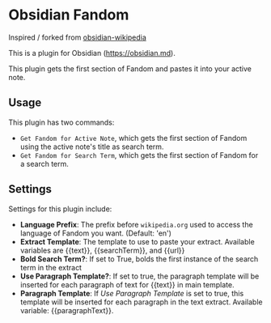 # Obsidian Fandom

Inspired / forked from [obsidian-wikipedia](https://github.com/jmilldotdev/obsidian-wikipedia)

This is a plugin for Obsidian (https://obsidian.md).

This plugin gets the first section of Fandom and pastes it into your active note.

## Usage

This plugin has two commands:

- `Get Fandom for Active Note`, which gets the first section of Fandom using the active note's title as search term.
- `Get Fandom for Search Term`, which gets the first section of Fandom for a search term.

## Settings

Settings for this plugin include:

- **Language Prefix**: The prefix before `wikipedia.org` used to access the language of Fandom you want. (Default: 'en')
- **Extract Template**: The template to use to paste your extract. Available variables are {{text}}, {{searchTerm}}, and {{url}}
- **Bold Search Term?**: If set to True, bolds the first instance of the search term in the extract
- **Use Paragraph Template?**: If set to true, the paragraph template will be inserted for each paragraph of text for {{text}} in main template.
- **Paragraph Template**: If *Use Paragraph Template* is set to true, this template will be inserted for each paragraph in the text extract. Available variable: {{paragraphText}}.

